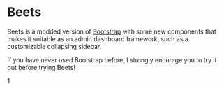 # Beets

Beets is a modded version of [Bootstrap](https://www.getbootstrap.com) with some new components that makes it suitable as an admin dashboard framework, such as a customizable collapsing sidebar.

If you have never used Bootstrap before, I strongly encurage you to try it out before trying Beets!

1